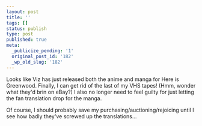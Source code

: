 ```yaml
---
layout: post
title: ''
tags: []
status: publish
type: post
published: true
meta:
  _publicize_pending: '1'
  original_post_id: '182'
  _wp_old_slug: '182'
---
```

Looks like Viz has just released both the anime and manga for Here is Greenwood.  Finally, I can get rid of the last of my VHS tapes!  (Hmm, wonder what they'd brin on eBay?)  I also no longer need to feel guilty for just letting the fan translation drop for the manga.

Of course, I should probably save my purchasing/auctioning/rejoicing until I see how badly they've screwed up the translations...
